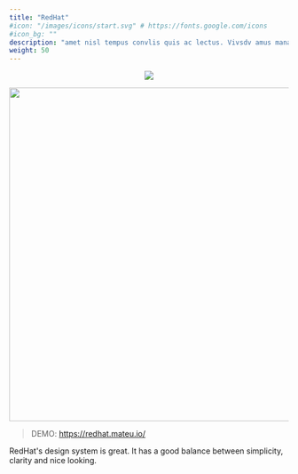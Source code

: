```yaml
---
title: "RedHat"
#icon: "/images/icons/start.svg" # https://fonts.google.com/icons
#icon_bg: ""
description: "amet nisl tempus convlis quis ac lectus. Vivsdv amus mana justo, lacinia eget"
weight: 50
---
```



<p align="center"><img src="../../../images/Red_Hat_Logo_2019.svg?raw=true"/></p>

<p align="center"><img src="../../../images/basic-form-redhat.png?raw=true" width="600"/></p>

> DEMO: https://redhat.mateu.io/

RedHat's design system is great. It has a good balance between simplicity, clarity and nice looking.

